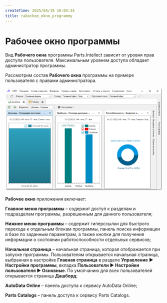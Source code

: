 ```yaml
---
createTime: 2025/04/19 18:04:34
title: rabochee_okno_programmy
---
```

# Рабочее окно программы

Вид **Рабочего окна** программы Parts.Intellect зависит от уровня прав доступа пользователя. Максимальным уровнем доступа обладает администратор программы.

Рассмотрим состав **Рабочего окна** программы на примере пользователя с правами администратора. 

![](../../../assets/guide/Aspose.Words.6f13226c-9016-4dda-be57-653ed66d987a.116.png)

**Рабочее окно** приложения включает:

**Главное меню программы** – содержит доступ к разделам и подразделам программы, разрешенным для данного пользователя;

**Нижнее меню программы** – содержит гиперссылки для быстрого перехода к отдельным блокам программы, панель поиска информации в базе по заданным параметрам, а также кнопки для получения информации о состоянии работоспособности отдельных сервисов;

**Начальная страница** – начальная страница, которая отображается при запуске программы. Пользователям открывается начальная страница, выбранная в настройке **Главная страница** в разделе **Управление** **► Настройки программы**, вкладка **Пользователи ► Настройки пользователя ► Основные**. По умолчанию для всех пользователей открывается страница **Дашборд**;

**AutoData Online** – панель доступа к сервису AutoData Online;

**Parts Catalogs** – панель доступа к сервису Parts Catalogs.